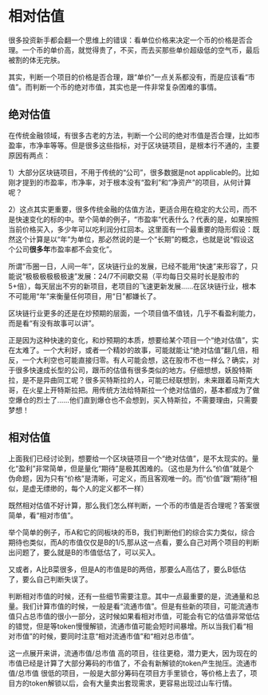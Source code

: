 # 相对估值

很多投资新手都会翻一个思维上的错误：看单位价格来决定一个币的价格是否合理。一个币的单价高，就觉得贵了，不买，而去买那些单价超级低的空气币，最后被割的体无完肤。

其实，判断一个项目的价格是否合理，跟“单价”一点关系都没有，而是应该看“市值”。而判断一个币的绝对市值，其实也是一件非常复杂困难的事情。

## 绝对估值
在传统金融领域，有很多古老的方法，判断一个公司的绝对市值是否合理，比如市盈率，市净率等等。但是很多这些指标，对于区块链项目，是根本行不通的，主要原因有两点：

1）大部分区块链项目，不用于传统的“公司”，很多数据是not applicable的。比如刚才提到的市盈率，市净率，对于根本没有“盈利”和“净资产”的项目，从何计算呢？

2）这点其实更重要，很多传统金融的估值方法，更适合用在稳定的大公司，而不是快速变化的标的中。举个简单的例子，“市盈率”代表什么？代表的是，如果按照当前价格买入，多少年可以吃利润分红回本。这里面有一个最重要的隐形假设：既然这个计算是以“年”为单位，那必然说的是一个“长期”的概念，也就是说“假设这个公司**很多年**市盈率都不会变化”。

所谓“币圈一日，人间一年”，区块链行业的发展，已经不能用“快速”来形容了，只能说“极极极极极极速”发展：24/7不间歇交易（平均每日交易时长是股市的5+倍），每天层出不穷的新项目，老项目的飞速更新发展……在区块链行业，根本不可能用“年”来衡量任何项目，用“日”都嫌长了。

区块链行业更多的还是在炒预期的层面，一个项目值不值钱，几乎不看盈利能力，而是看“有没有故事可以讲”。

正是因为这种快速的变化，和炒预期的本质，想要给某个项目一个“绝对估值”，实在太难了。一个大利好，或者一个精妙的故事，可能就能让“绝对估值”翻几倍，相反，一个大利空也可能直接归零。有人可能会想，这在股市不也一样么？确实，对于很多快速成长型的公司，跟币的估值有很多类似的地方。仔细想想，妖股特斯拉，是不是异曲同工呢？很多买特斯拉的人，可能已经联想到，未来跟着马斯克大哥，在火星上开特斯拉把。用传统方法给特斯拉一个绝对估值的，基本都成为了做空爆仓的烈士了……他们直到爆仓也不会想到，买入特斯拉，不需要理由，只需要梦想！

## 相对估值
上面我们已经讨论到，想要给一个区块链项目一个“绝对估值”，是不太现实的。量化“盈利”非常简单，但是量化“期待”是极其困难的。（这也是为什么“价值”就是个伪命题，因为只有“价格”是清晰，可定义，而且客观唯一的。而“价值”跟“期待”相似，是虚无缥缈的，每个人的定义都不一样）

既然相对估值不好计算，那么我们怎么样判断，一个币的市值是否合理呢？答案很简单，看“相对市值”。

举个简单的例子，币A和它的同板块的币B，我们判断他们的综合实力类似，综合期待也类似，而A的市值仅仅是B的1/5,那从这一点看，要么自己对两个项目的判断出问题了，要么就是B的市值低估了，可以买入。

又或者，A比B菜很多，但是A的市值是B的两倍，那要么A高估了，要么B低估了，要么自己判断失误了。

判断相对市值的时候，还有一些细节需要注意。其中一点最重要的是，流通量和总量。我们计算市值的时候，一般是看“流通市值”。但是有些新的项目，可能流通市值只占总市值的很小一部分，这时候如果看相对市值，可能会有它的估值非常低估的错觉，但是等token慢慢解锁，流通市值可能会短时间暴增。所以当我们看“相对市值”的时候，要同时注意“相对流通市值”和“相对总市值”。

这一点展开来讲，流通市值/总市值 高的项目，往往更稳，潜力更大，因为现在的市值已经是计算了大部分筹码的市值了，不会有新解锁的token产生抛压。流通市值/总市值 很低的项目，一般是大部分筹码在项目方手里锁仓，等价格上去了，项目方的token解锁以后，会有大量卖出套现需求，更容易出现过山车行情。